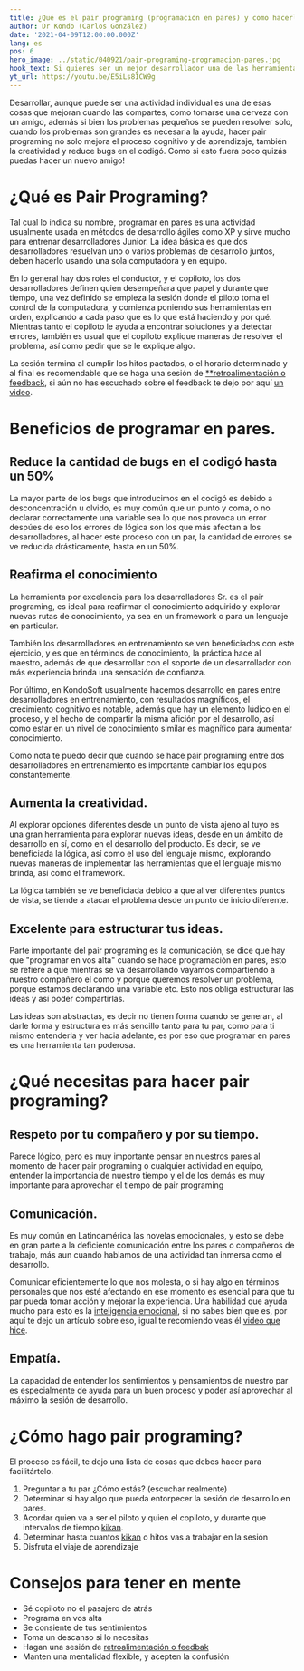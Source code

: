 ```yaml
---
title: ¿Qué es el pair programing (programación en pares) y como hacerlo?
author: Dr Kondo (Carlos González)
date: '2021-04-09T12:00:00.000Z'
lang: es
pos: 6
hero_image: ../static/040921/pair-programing-programacion-pares.jpg
hook_text: Si quieres ser un mejor desarrollador una de las herramientas que más te van a ayudar es la programación en pares, o pair programing. Ya seas un desarrollador consumado, o aun estés aprendiendo.
yt_url: https://youtu.be/E5iLs8ICW9g
---
```


Desarrollar, aunque puede ser una actividad individual es una de esas cosas que mejoran cuando las compartes, como tomarse una cerveza con un amigo, además si bien los problemas pequeños se pueden resolver solo, cuando los problemas son grandes es necesaria la ayuda, hacer pair programing no solo mejora el proceso cognitivo y de aprendizaje, también la creatividad y reduce bugs en el codigó. Como si esto fuera poco quizás puedas hacer un nuevo amigo!

# ¿Qué es Pair Programing?
  Tal cual lo indica su nombre, programar en pares es una actividad usualmente usada en métodos de desarrollo ágiles como XP y sirve mucho para entrenar desarrolladores Junior. La idea básica es que dos desarrolladores resuelvan uno o varios problemas de desarrollo juntos, deben hacerlo usando una sola computadora y en equipo.

  En lo general hay dos roles el conductor, y el copiloto, los dos desarrolladores definen quien desempeñara que papel y durante que tiempo, una vez definido se empieza la sesión donde el piloto toma el control de la computadora, y comienza poniendo sus herramientas en orden, explicando a cada paso que es lo que está haciendo y por qué. Mientras tanto el copiloto le ayuda a encontrar soluciones y a detectar errores, también es usual que el copiloto explique maneras de resolver el problema, así como pedir que se le explique algo.

  La sesión termina al cumplir los hitos pactados, o el horario determinado y al final es recomendable que se haga una sesión de [**retroalimentación o feedback](http://), si aún no has escuchado sobre el feedback te dejo por aquí [un video](http://).


# Beneficios de programar en pares.

## Reduce la cantidad de bugs en el codigó hasta un 50%
La mayor parte de los bugs que introducimos en el codigó es debido a desconcentración u olvido, es muy común que un punto y coma, o no declarar correctamente una variable sea lo que nos provoca un error despúes de eso los errores de lógica son los que más afectan a los desarrolladores, al hacer este proceso con un par, la cantidad de errores se ve reducida drásticamente, hasta en un 50%.

## Reafirma el conocimiento
La herramienta por excelencia para los desarrolladores Sr. es el pair programing, es ideal para reafirmar el conocimiento adquirido y explorar nuevas rutas de conocimiento, ya sea en un framework o para un lenguaje en particular.

También los desarrolladores en entrenamiento se ven beneficiados con este ejercicio, y es que en términos de conocimiento, la práctica hace al maestro, además de que desarrollar con el soporte de un desarrollador con más experiencia brinda una sensación de confianza.

Por último, en KondoSoft usualmente hacemos desarrollo en pares entre desarrolladores en entrenamiento, con resultados magníficos, el crecimiento cognitivo es notable, además que hay un elemento lúdico en el proceso, y el hecho de compartir la misma afición por el desarrollo, así como estar en un nivel de conocimiento similar es magnífico para aumentar conocimiento.

Como nota te puedo decir que cuando se hace pair programing entre dos desarrolladores en entrenamiento es importante cambiar los equipos constantemente.

## Aumenta la creatividad.
Al explorar opciones diferentes desde un punto de vista ajeno al tuyo es una gran herramienta para explorar nuevas ideas, desde en un ámbito de desarrollo en sí, como en el desarrollo del producto. Es decir, se ve beneficiada la lógica, así como el uso del lenguaje mismo, explorando nuevas maneras de implementar las herramientas que el lenguaje mismo brinda, así como el framework.

La lógica también se ve beneficiada debido a que al ver diferentes puntos de vista, se tiende a atacar el problema desde un punto de inicio diferente.

## Excelente para estructurar tus ideas.
Parte importante del pair programing es la comunicación, se dice que hay que "programar en vos alta" cuando se hace programación en pares, esto se refiere a que mientras se va desarrollando vayamos compartiendo a nuestro compañero el como y porque queremos resolver un problema, porque estamos declarando una variable etc. Esto nos obliga estructurar las ideas y así poder compartirlas.

Las ideas son abstractas, es decir no tienen forma cuando se generan, al darle forma y estructura es más sencillo tanto para tu par, como para ti mismo entenderla y ver hacia adelante, es por eso que programar en pares es una herramienta tan poderosa.

# ¿Qué necesitas para hacer pair programing?

## Respeto por tu compañero y por su tiempo.
Parece lógico, pero es muy importante pensar en nuestros pares al momento de hacer pair programing o cualquier actividad en equipo, entender la importancia de nuestro tiempo y el de los demás es muy importante para aprovechar el tiempo de pair programing

## Comunicación.
Es muy común en Latinoamérica las novelas emocionales, y esto se debe en gran parte a la deficiente comunicación entre los pares o compañeros de trabajo, más aun cuando hablamos de una actividad tan inmersa como el desarrollo.

Comunicar eficientemente lo que nos molesta, o si hay algo en términos personales que nos esté afectando en ese momento es esencial para que tu par pueda tomar acción y mejorar la experiencia. Una habilidad que ayuda mucho para esto es la [inteligencia emocional](https://), si no sabes bien que es, por aquí te dejo un artículo sobre eso, igual te recomiendo veas él [video que hice](https://).

## Empatía.
La capacidad de entender los sentimientos y pensamientos de nuestro par es especialmente de ayuda para un buen proceso y poder así aprovechar al máximo la sesión de desarrollo.

# ¿Cómo hago pair programing?
El proceso es fácil, te dejo una lista de cosas que debes hacer para facilitártelo.

1. Preguntar a tu par  ¿Cómo estás? (escuchar realmente)
2. Determinar si hay algo que pueda entorpecer la sesión de desarrollo en pares.
3. Acordar quien va a ser el piloto y quien el copiloto, y durante que intervalos de tiempo [kikan](https://blog.kondosoft.com/tecnica-pomodoro-que-es-kikan).
4. Determinar hasta cuantos [kikan]() o hitos vas a trabajar en la sesión
5. Disfruta el viaje de aprendizaje

# Consejos para tener en mente

- Sé copiloto no el pasajero de atrás
- Programa en vos alta
- Se consiente de tus sentimientos
- Toma un descanso si lo necesitas
- Hagan una sesión de [retroalimentación o feedbak](https://blog.kondosoft.com/retroalimentacion-feedback-ask)
- Manten una mentalidad flexible, y acepten la confusión
